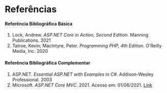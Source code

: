 # Referências

#### Referência Bibliográfica Básica

1. Lock, Andrew. _ASP.NET Core in Action, Second Edition_. Manning Publications. 2021
2. Tatroe, Kevin; MacIntyre, Peter. _Programming PHP, 4th Edition_. O'Reilly Media, Inc. 2020

#### Referência Bibliográfica Complementar

1. ASP.NET. _Essential ASP.NET with Examples in C#_. Addison-Wesley Professional. 2003
2. Microsoft. _ASP.NET Core MVC_. 2021. Acesso em: 01/06/2021. [Link](https://docs.microsoft.com/en-us/aspnet/core/mvc/overview?view=aspnetcore-5.0)

